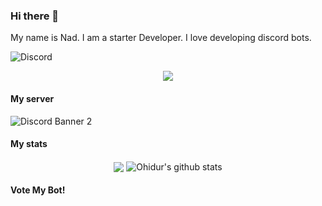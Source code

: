 ### Hi there 👋
My name is Nad. I am a starter Developer. I love developing discord bots.

![Discord](https://discord.c99.nl/widget/theme-2/718629267667419237.png)

<div align="center"><img src="https://cdn.discordapp.com/attachments/805765650697420821/814893683891109918/standard.gif"></div>

#### My server

<img src="https://discordapp.com/api/guilds/805750479488548934/widget.png?style=banner2" alt="Discord Banner 2"/>

#### My stats


<p align="center">
  <img align="center" src="https://github-readme-stats.vercel.app/api/top-langs/?username=Nad-rb&theme=radical&hide_langs_below=1&layout=compact" />
  <img align="center" src="https://github-readme-stats.vercel.app/api?username=Nad-rb&show_icons=true&theme=radical&line_height=21" alt="Ohidur's github stats"/>
 
#### Vote My Bot!
<script src="https://discordbotlist.com/widget/index.js" async></script>
<dbl-widget bot-id="bot-dorami" centered></dbl-widget>
